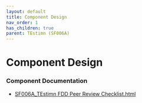 ```yaml
---
layout: default
title: Component Design
nav_order: 1
has_children: true
parent: TEstimn (SF006A)
---
```

# Component Design
### Component Documentation

- [SF006A_TEstimn FDD Peer Review Checklist.html](Doc/SF006A_TEstimn%20FDD%20Peer%20Review%20Checklist.html)


